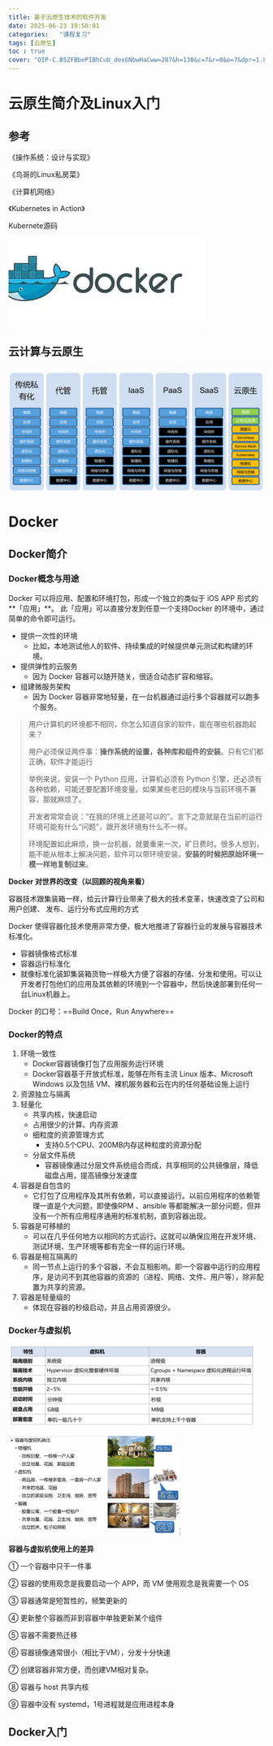 ```yaml
---
title: 基于云原生技术的软件开发
date: 2025-06-23 19:50:01
categories:   "课程复习"
tags: [云原生]
toc : true
cover: "OIP-C.B5ZFBbePIBhCuU_dexGNbwHaCww=287&h=130&c=7&r=0&o=7&dpr=1.8&pid=1.webp" 
---
```


# 云原生简介及Linux入门

## 参考

《操作系统：设计与实现》

《鸟哥的Linux私房菜》

《计算机网络》

《Kubernetes in Action》

Kubernete源码

![docker 的图像结果](基于云原生技术的软件开发/OIP-C.B5ZFBbePIBhCuU_dexGNbwHaCww=287&h=130&c=7&r=0&o=7&dpr=1.8&pid=1.webp)

## 云计算与云原生

![image-20250624104641492](基于云原生技术的软件开发/image-20250624104641492.png)

# Docker

## Docker简介

### Docker概念与用途

Docker 可以将应用、配置和环境打包，形成一个独立的类似于 iOS APP 形式的**「应用」**。 此「应用」可以直接分发到任意一个支持Docker 的环境中，通过简单的命令即可运行。

- 提供一次性的环境
  - 比如，本地测试他人的软件、持续集成的时候提供单元测试和构建的环境。 
- 提供弹性的云服务
  - 因为 Docker 容器可以随开随关，很适合动态扩容和缩容。 
- 组建微服务架构
  - 因为 Docker 容器非常地轻量，在一台机器通过运行多个容器就可以跑多个服务。

> 用户计算机的环境都不相同，你怎么知道自家的软件，能在哪些机器跑起来？ 
>
> 用户必须保证两件事：**操作系统的设置，各种库和组件的安装**。只有它们都正确，软件才能运行
>
> 举例来说，安装一个 Python 应用，计算机必须有 Python 引擎，还必须有各种依赖，可能还要配置环境变量。如果某些老旧的模块与当前环境不兼容，那就麻烦了。
>
> 开发者常常会说：“在我的环境上还是可以的”。言下之意就是在当前的运行环境可能有什么“问题”，跟开发环境有什么不一样。
>
> 环境配置如此麻烦，换一台机器，就要重来一次，旷日费时。很多人想到，能不能从根本上解决问题，软件可以带环境安装，**安装的时候把原始环境一模一样地复制过来**。

**Docker 对世界的改变（以回顾的视角来看）** 

容器技术跟集装箱一样，给云计算行业带来了极大的技术变革，快速改变了公司和用户创建、 发布、运行分布式应用的方式 

Docker 使得容器化技术使用非常方便，极大地推进了容器行业的发展与容器技术标准化。

- 容器镜像格式标准
- 容器运行标准化
- 就像标准化装卸集装箱货物一样极大方便了容器的存储、分发和使用。可以让开发者打包他们的应用及其依赖的环境到一个容器中，然后快速部署到任何一台Linux机器上。 

Docker 的口号：==Build Once，Run Anywhere==

### Docker的特点

1. 环境一致性
   - Docker容器镜像打包了应用服务运行环境
   - Docker容器基于开放式标准，能够在所有主流 Linux 版本、Microsoft Windows 以及包括 VM、裸机服务器和云在内的任何基础设施上运行
2. 资源独立与隔离
3. 轻量化
   - 共享内核，快速启动
   - 占用很少的计算、内存资源
   - 细粒度的资源管理方式
     - 支持0.5个CPU、200MB内存这种粒度的资源分配
   - 分层文件系统
     - 容器镜像通过分层文件系统组合而成，共享相同的公共镜像层，降低磁盘占用，提高镜像分发速度
4. 容器是自包含的
   - 它打包了应用程序及其所有依赖，可以直接运行。以前应用程序的依赖管理一直是个大问题，即使像RPM 、ansible 等都能解决一部分问题，但并没有一个所有应用程序通用的标准机制，直到容器出现。
5. 容器是可移植的
   - 可以在几乎任何地方以相同的方式运行。这就可以确保应用在开发环境、测试环境、生产环境等都有完全一样的运行环境。
6. 容器是相互隔离的
   - 同一节点上运行的多个容器，不会互相影响。即一个容器中运行的应用程序，是访问不到其他容器的资源的（进程、网络、文件、用户等），除非配置为共享的资源。
7. 容器是轻量级的
   - 体现在容器的秒级启动，并且占用资源很少。

### Docker与虚拟机

<img src="基于云原生技术的软件开发/image-20250624105546506.png" alt="image-20250624105546506" style="zoom:50%;" />

​	<img src="基于云原生技术的软件开发/image-20250624105625260.png" alt="image-20250624105625260" style="zoom: 33%;" />

**容器与虚拟机使用上的差异** 

① 一个容器中只干一件事 

② 容器的使用观念是我要启动一个 APP，而 VM 使用观念是我需要一个 OS 

③ 容器通常是短暂性的，频繁更新的 

④ 更新整个容器而非到容器中单独更新某个组件 

⑤ 容器不需要热迁移 

⑥ 容器镜像通常很小（相比于VM），分发十分快速 

⑦ 创建容器非常方便，而创建VM相对复杂。 

⑧ 容器与 host 共享内核 

⑨ 容器中没有 systemd，1号进程就是应用进程本身

## Docker入门




